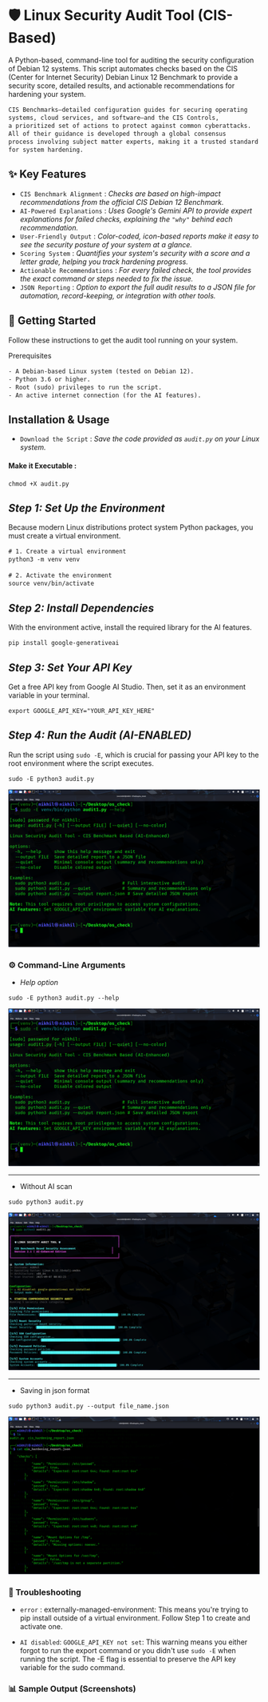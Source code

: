 # 🛡️ Linux Security Audit Tool (CIS-Based)

A Python-based, command-line tool for auditing the security configuration of Debian 12 systems. This script automates checks based on the CIS (Center for Internet Security) Debian Linux 12 Benchmark to provide a security score, detailed results, and actionable recommendations for hardening your system.

```
CIS Benchmarks—detailed configuration guides for securing operating systems, cloud services, and software—and the CIS Controls,
a prioritized set of actions to protect against common cyberattacks. All of their guidance is developed through a global consensus
process involving subject matter experts, making it a trusted standard for system hardening. 
```
## ✨ Key Features

- `CIS Benchmark Alignment` : *Checks are based on high-impact recommendations from the official CIS Debian 12 Benchmark.*
- `AI-Powered Explanations` : *Uses Google's Gemini API to provide expert explanations for failed checks, explaining the `"why"` behind each recommendation.*
- `User-Friendly Output` : *Color-coded, icon-based reports make it easy to see the security posture of your system at a glance.*
- `Scoring System` : *Quantifies your system's security with a score and a letter grade, helping you track hardening progress.*
- `Actionable Recommendations` : *For every failed check, the tool provides the exact command or steps needed to fix the issue.*
- `JSON Reporting` : *Option to export the full audit results to a JSON file for automation, record-keeping, or integration with other tools.*

## 🚀 Getting Started

Follow these instructions to get the audit tool running on your system.

Prerequisites
```
- A Debian-based Linux system (tested on Debian 12).
- Python 3.6 or higher.
- Root (sudo) privileges to run the script.
- An active internet connection (for the AI features).
```

## Installation & Usage

- `Download the Script` : *Save the code provided as `audit.py` on your Linux system.*

#### Make it Executable :
```
chmod +X audit.py
```

*Step 1: Set Up the Environment*
---
Because modern Linux distributions protect system Python packages, you must create a virtual environment.

```
# 1. Create a virtual environment
python3 -m venv venv

# 2. Activate the environment
source venv/bin/activate
```

*Step 2: Install Dependencies*
---
With the environment active, install the required library for the AI features.

```
pip install google-generativeai
```

*Step 3: Set Your API Key*
---
Get a free API key from Google AI Studio. Then, set it as an environment variable in your terminal.
```
export GOOGLE_API_KEY="YOUR_API_KEY_HERE"
```

*Step 4: Run the Audit (AI-ENABLED)*
---
Run the script using `sudo -E`, which is crucial for passing your API key to the root environment where the script executes.
```
sudo -E python3 audit.py
```
![](screenshots/four.png)



### ⚙️ Command-Line Arguments

- *Help option*
```
sudo -E python3 audit.py --help
```

![](screenshots/four.png)

---

- Without AI scan
```
sudo python3 audit.py 
```
![](screenshots/five.png)

---

- Saving in json format
```
sudo python3 audit.py --output file_name.json
```

![](screenshots/three.png)

### 🤔 Troubleshooting

- `error` : externally-managed-environment: This means you're trying to pip install outside of a virtual environment.
Follow Step 1 to create and activate one.

- `AI disabled`: `GOOGLE_API_KEY not set`: This warning means you either forgot to run the export command or you didn't use `sudo -E` when running the script.
The -E flag is essential to preserve the API key variable for the sudo command.


### 📊 Sample Output (Screenshots)
